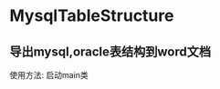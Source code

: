 # MysqlTableStructure
导出mysql,oracle表结构到word文档
-----------------------------------------
使用方法: 启动main类

